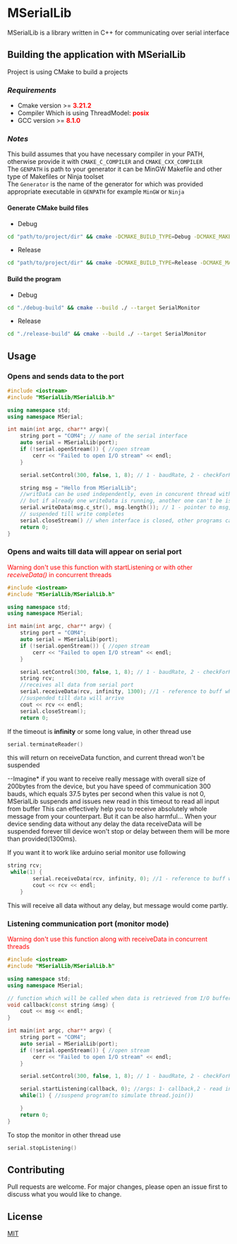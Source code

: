 # MSerialLib

MSerialLib is a library written in C++ for communicating over serial interface

## Building the application with MSerialLib

Project is using CMake to build a projects

### *Requirements*

* Cmake version >= <span style="color:red; font-weight: bold">3.21.2</a><span>
* Compiler Which is using ThreadModel: <span style="color:red; font-weight: bold">posix</span>
* GCC version >= <span style="color:red; font-weight: bold">8.1.0</a><span>

### *Notes*

This build assumes that you have necessary compiler in your PATH, otherwise provide it with ```CMAKE_C_COMPILER```
and ```CMAKE_CXX_COMPILER```\
The ```GENPATH``` is path to your generator it can be MinGW Makefile and other type of Makefiles or Ninja toolset\
The ```Generator``` is the name of the generator for which was provided appropriate executable in ```GENPATH``` for
example ```MinGW``` or ```Ninja```

#### Generate CMake build files

* Debug

```bash
cd "path/to/project/dir" && cmake -DCMAKE_BUILD_TYPE=Debug -DCMAKE_MAKE_PROGRAM="GENPATH" -G Generator -S ./ -B ./debug-build
```

* Release

```bash
cd "path/to/project/dir" && cmake -DCMAKE_BUILD_TYPE=Release -DCMAKE_MAKE_PROGRAM="GENPATH" -G Generator -S ./ -B ./release-build
```

#### Build the program

* Debug

```bash
cd "./debug-build" && cmake --build ./ --target SerialMonitor
```

* Release

```bash
cd "./release-build" && cmake --build ./ --target SerialMonitor
```

## Usage

### Opens and sends data to the port

```c++
#include <iostream>
#include "MSerialLib/MSerialLib.h"

using namespace std;
using namespace MSerial;

int main(int argc, char** argv){
    string port = "COM4"; // name of the serial interface
    auto serial = MSerialLib(port);
    if (!serial.openStream()) { //open stream
        cerr << "Failed to open I/O stream" << endl;
    }

    serial.setControl(300, false, 1, 8); // 1 - baudRate, 2 - checkForParity, 3 - stopBits, 4 - byteSize(usually 8)

    string msg = "Hello from MSerialLib";
    //writData can be used independently, even in concurent thread with receiveData
    // but if already one writeData is running, another one can't be issued until first one will finish it's writing 
    serial.writeData(msg.c_str(), msg.length()); // 1 - pointer to msg, 2 - length of data which should be sent
    // suspended till write completes
    serial.closeStream() // when interface is closed, other programs can use it
    return 0;
}
```

### Opens and waits till data will appear on serial port

<span style="color: red">Warning don't use this function with startListening or with other <em>receiveData()</em> in concurrent threads</span>

```c++
#include <iostream>
#include "MSerialLib/MSerialLib.h"

using namespace std;
using namespace MSerial;

int main(int argc, char** argv) {
    string port = "COM4";
    auto serial = MSerialLib(port);
    if (!serial.openStream()) { //open stream
        cerr << "Failed to open I/O stream" << endl;
    }

    serial.setControl(300, false, 1, 8); // 1 - baudRate, 2 - checkForParity, 3 - stopBits, 4 - byteSize(usually 8)
    string rcv;
    //receives all data from serial port
    serial.receiveData(rcv, infinity, 1300); //1 - reference to buff where info will be stored, 2 - timeout(ms) how for receive event, 3 - read interval timeout
    //suspended till data will arrive
    cout << rcv << endl;
    serial.closeStream();
    return 0;
```
If the timeout is **infinity** or some long value, in other thread use
```c++
serial.terminateReader()
```
this will return on receiveData function, and current thread won't be suspended


--Imagine* if you want to receive really message with overall size of 200bytes from the device,
but you have speed of communication 300 bauds, which equals 37.5 bytes per second
when this value is not 0, MSerialLib suspends and issues new read in this timeout to read all input from buffer
This can effectively help you to receive absolutely whole message from your counterpart. But it can be also 
harmful... When your device sending data without any delay the data receiveData will be suspended forever till device won't
stop or delay between them will be more than provided(1300ms).

If you want it to work like arduino serial monitor use following
```c++
string rcv;
 while(1) {
        serial.receiveData(rcv, infinity, 0); //1 - reference to buff where info will be stored, 2 - timeout(ms) how for receive event, 3 - read interval timeout
        cout << rcv << endl;
    }
```
This will receive all data without any delay, but message would come partly.
### Listening communication port (monitor mode)
<span style="color: red"> Warning don't use this function along with receiveData in concurrent threads</span>

```c++
#include <iostream>
#include "MSerialLib/MSerialLib.h"

using namespace std;
using namespace MSerial;

// function which will be called when data is retrieved from I/O buffer
void callback(const string &msg) {
    cout << msg << endl;
}

int main(int argc, char** argv) {
    string port = "COM4";
    auto serial = MSerialLib(port);
    if (!serial.openStream()) { //open stream
        cerr << "Failed to open I/O stream" << endl;
    }

    serial.setControl(300, false, 1, 8); // 1 - baudRate, 2 - checkForParity, 3 - stopBits, 4 - byteSize(usually 8)

    serial.startListening(callback, 0); //args: 1- callback,2 - read interval timeout  listens port and when data is available call the callback and passing retrieved data there
    while(1) { //suspend program(to simulate thread.join())

    }
    return 0;
}
```

To stop the monitor in other thread use

```c++
serial.stopListening()
```




## Contributing

Pull requests are welcome. For major changes, please open an issue first
to discuss what you would like to change.

## License

[MIT](https://choosealicense.com/licenses/mit/)